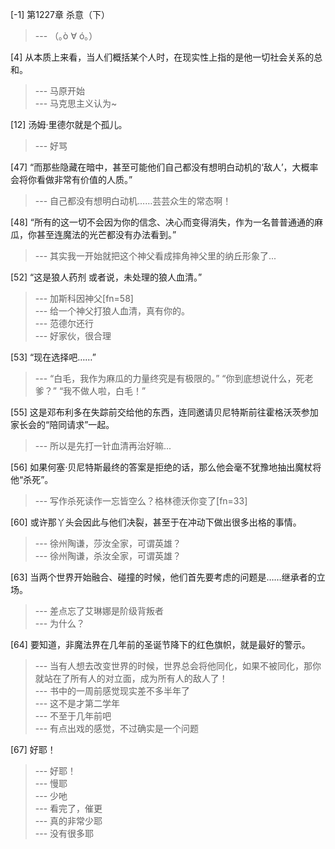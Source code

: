 
[-1] 第1227章 杀意（下）
>--- （｡ò ∀ ó｡）<br>

[4] 从本质上来看，当人们概括某个人时，在现实性上指的是他一切社会关系的总和。
>--- 马原开始<br>
>--- 马克思主义认为~<br>

[12] 汤姆·里德尔就是个孤儿。
>--- 好骂<br>

[47] “而那些隐藏在暗中，甚至可能他们自己都没有想明白动机的‘敌人’，大概率会将你看做非常有价值的人质。”
>--- 自己都没有想明白动机……芸芸众生的常态啊！<br>

[48] “所有的这一切不会因为你的信念、决心而变得消失，作为一名普普通通的麻瓜，你甚至连魔法的光芒都没有办法看到。”
>--- 其实我一开始就把这个神父看成摔角神父里的纳丘形象了...<br>

[52] “这是狼人药剂 或者说，未处理的狼人血清。”
>--- 加斯科因神父[fn=58]<br>
>--- 给一个神父打狼人血清，真有你的。<br>
>--- 范德尔还行<br>
>--- 好家伙，很合理<br>

[53] “现在选择吧……”
>--- “白毛，我作为麻瓜的力量终究是有极限的。”
“你到底想说什么，死老爹？”
“我不做人啦，白毛！”<br>

[55] 这是邓布利多在失踪前交给他的东西，连同邀请贝尼特斯前往霍格沃茨参加家长会的“陪同请求”一起。
>--- 所以是先打一针血清再治好嘛...<br>

[56] 如果何塞·贝尼特斯最终的答案是拒绝的话，那么他会毫不犹豫地抽出魔杖将他“杀死”。
>--- 写作杀死读作一忘皆空么？格林德沃你变了[fn=33]<br>

[60] 或许那丫头会因此与他们决裂，甚至于在冲动下做出很多出格的事情。
>--- 徐州陶谦，莎汝全家，可谓英雄？<br>
>--- 徐州陶谦，杀汝全家，可谓英雄？<br>

[63] 当两个世界开始融合、碰撞的时候，他们首先要考虑的问题是……继承者的立场。
>--- 差点忘了艾琳娜是阶级背叛者<br>
>--- 为什么？<br>

[64] 要知道，非魔法界在几年前的圣诞节降下的红色旗帜，就是最好的警示。
>--- 当有人想去改变世界的时候，世界总会将他同化，如果不被同化，那你就站在了所有人的对立面，成为所有人的敌人了！<br>
>--- 书中的一周前感觉现实差不多半年了<br>
>--- 这不是才第二学年<br>
>--- 不至于几年前吧<br>
>--- 有点出戏的感觉，不过确实是一个问题<br>

[67] 好耶！
>--- 好耶！<br>
>--- 慢耶<br>
>--- 少吔<br>
>--- 看完了，催更<br>
>--- 真的非常少耶<br>
>--- 没有很多耶<br>
